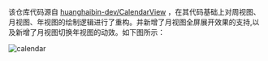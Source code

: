 
该仓库代码源自 [huanghaibin-dev/CalendarView](https://github.com/huanghaibin-dev/CalendarView) ，在其代码基础上对周视图、月视图、年视图的绘制逻辑进行了重构。并新增了月视图全屏展开效果的支持,以及新增了月视图切换年视图的动效。如下图所示：

![calendar](https://cdn.jsdelivr.net/gh/zhpanvip/images/project/calendar/1.gif)
